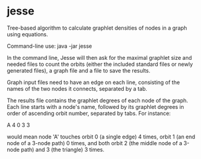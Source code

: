 # jesse

Tree-based algorithm to calculate graphlet densities of nodes in a graph using equations.

Command-line use: java -jar jesse 

In the command line, Jesse will then ask for the maximal graphlet size and needed files to count the orbits (either the included standard files or newly generated files), a graph file and a file to save the results. 

Graph input files need to have an edge on each line, consisting of the names of the two nodes it connects, separated by a tab.

The results file contains the graphlet degrees of each node of the graph. Each line starts with a node's name, followed by its graphlet degrees in order of ascending orbit number, separated by tabs. For instance:

A 4 0 3 3

would mean node 'A' touches orbit 0 (a single edge) 4 times, orbit 1 (an end node of a 3-node path) 0 times, and both orbit 2 (the middle node of a 3-node path) and 3 (the triangle) 3 times.
